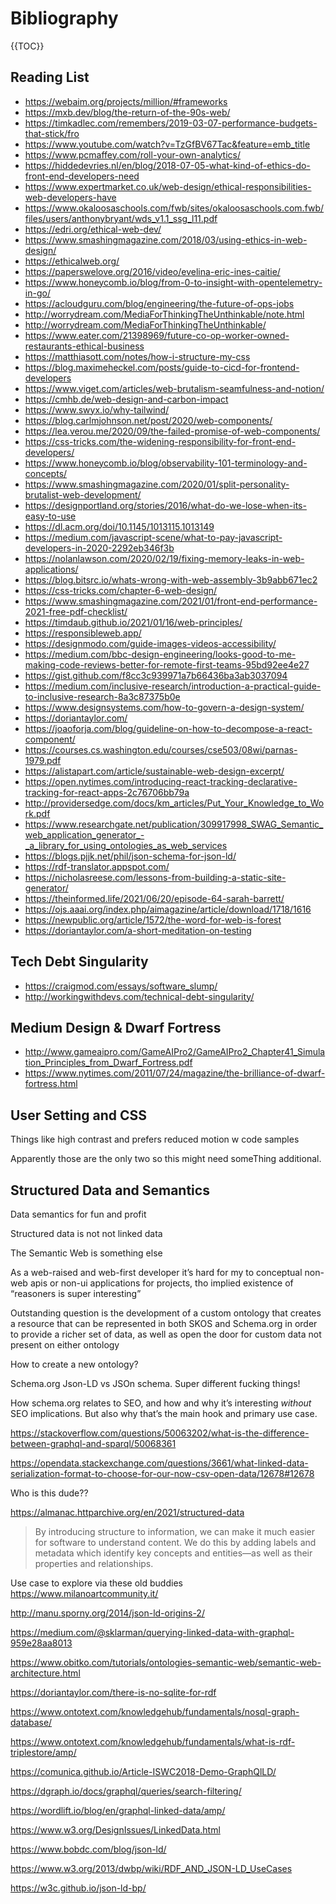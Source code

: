 # Bibliography

{{TOC}}


## Reading List

- https://webaim.org/projects/million/#frameworks
- https://mxb.dev/blog/the-return-of-the-90s-web/
- https://timkadlec.com/remembers/2019-03-07-performance-budgets-that-stick/fro
- https://www.youtube.com/watch?v=TzGfBV67Tac&feature=emb_title
- https://www.pcmaffey.com/roll-your-own-analytics/
- https://hiddedevries.nl/en/blog/2018-07-05-what-kind-of-ethics-do-front-end-developers-need
- https://www.expertmarket.co.uk/web-design/ethical-responsibilities-web-developers-have
- https://www.okaloosaschools.com/fwb/sites/okaloosaschools.com.fwb/files/users/anthonybryant/wds_v1.1_ssg_l11.pdf
- https://edri.org/ethical-web-dev/
- https://www.smashingmagazine.com/2018/03/using-ethics-in-web-design/
- https://ethicalweb.org/
- https://paperswelove.org/2016/video/evelina-eric-ines-caitie/
- https://www.honeycomb.io/blog/from-0-to-insight-with-opentelemetry-in-go/
- https://acloudguru.com/blog/engineering/the-future-of-ops-jobs
- http://worrydream.com/MediaForThinkingTheUnthinkable/note.html
- http://worrydream.com/MediaForThinkingTheUnthinkable/
- https://www.eater.com/21398969/future-co-op-worker-owned-restaurants-ethical-business
- https://matthiasott.com/notes/how-i-structure-my-css
- https://blog.maximeheckel.com/posts/guide-to-cicd-for-frontend-developers
- https://www.viget.com/articles/web-brutalism-seamfulness-and-notion/
- https://cmhb.de/web-design-and-carbon-impact
- https://www.swyx.io/why-tailwind/
- https://blog.carlmjohnson.net/post/2020/web-components/
- https://lea.verou.me/2020/09/the-failed-promise-of-web-components/
- https://css-tricks.com/the-widening-responsibility-for-front-end-developers/
- https://www.honeycomb.io/blog/observability-101-terminology-and-concepts/
- https://www.smashingmagazine.com/2020/01/split-personality-brutalist-web-development/
- https://designportland.org/stories/2016/what-do-we-lose-when-its-easy-to-use
- https://dl.acm.org/doi/10.1145/1013115.1013149
- https://medium.com/javascript-scene/what-to-pay-javascript-developers-in-2020-2292eb346f3b
- https://nolanlawson.com/2020/02/19/fixing-memory-leaks-in-web-applications/
- https://blog.bitsrc.io/whats-wrong-with-web-assembly-3b9abb671ec2
- https://css-tricks.com/chapter-6-web-design/
- https://www.smashingmagazine.com/2021/01/front-end-performance-2021-free-pdf-checklist/
- https://timdaub.github.io/2021/01/16/web-principles/
- https://responsibleweb.app/
- https://designmodo.com/guide-images-videos-accessibility/
- https://medium.com/bbc-design-engineering/looks-good-to-me-making-code-reviews-better-for-remote-first-teams-95bd92ee4e27
- https://gist.github.com/f8cc3c939971a7b66436ba3ab3037094
- https://medium.com/inclusive-research/introduction-a-practical-guide-to-inclusive-research-8a3c87375b0e
- https://www.designsystems.com/how-to-govern-a-design-system/
- https://doriantaylor.com/
- https://joaoforja.com/blog/guideline-on-how-to-decompose-a-react-component/
- https://courses.cs.washington.edu/courses/cse503/08wi/parnas-1979.pdf
- https://alistapart.com/article/sustainable-web-design-excerpt/
- https://open.nytimes.com/introducing-react-tracking-declarative-tracking-for-react-apps-2c76706bb79a
- http://providersedge.com/docs/km_articles/Put_Your_Knowledge_to_Work.pdf
- https://www.researchgate.net/publication/309917998_SWAG_Semantic_web_application_generator_-_a_library_for_using_ontologies_as_web_services
- https://blogs.pjjk.net/phil/json-schema-for-json-ld/
- https://rdf-translator.appspot.com/
- https://nicholasreese.com/lessons-from-building-a-static-site-generator/
- https://theinformed.life/2021/06/20/episode-64-sarah-barrett/
- https://ojs.aaai.org/index.php/aimagazine/article/download/1718/1616
- https://newpublic.org/article/1572/the-word-for-web-is-forest
- https://doriantaylor.com/a-short-meditation-on-testing

## Tech Debt Singularity

- https://craigmod.com/essays/software_slump/
- http://workingwithdevs.com/technical-debt-singularity/

## Medium Design & Dwarf Fortress

- http://www.gameaipro.com/GameAIPro2/GameAIPro2_Chapter41_Simulation_Principles_from_Dwarf_Fortress.pdf
- https://www.nytimes.com/2011/07/24/magazine/the-brilliance-of-dwarf-fortress.html


## User Setting and CSS

Things like high contrast and prefers reduced motion w code samples

Apparently those are the only two so this might need someThing additional.

## Structured Data and Semantics

Data semantics for fun and profit

Structured data is not not linked data

The Semantic Web is something else

As a web-raised and web-first developer it’s hard for my to conceptual non-web apis or non-ui applications for projects, tho implied existence of “reasoners is super interesting”
 
Outstanding question is the development of a custom ontology that creates a resource that can be represented in both SKOS and Schema.org in order to provide a richer set of data, as well as open the door for custom data not present on either ontology 

How to create a new ontology?

Schema.org Json-LD vs JSOn schema. Super different fucking things!

How schema.org relates to SEO, and how and why it’s interesting _without_ SEO implications. But also why that’s the main hook and primary use case. 

https://stackoverflow.com/questions/50063202/what-is-the-difference-between-graphql-and-sparql/50068361

https://opendata.stackexchange.com/questions/3661/what-linked-data-serialization-format-to-choose-for-our-now-csv-open-data/12678#12678

Who is this dude??

https://almanac.httparchive.org/en/2021/structured-data

> By introducing structure to information, we can make it much easier for software to understand content. We do this by adding labels and metadata which identify key concepts and entities—as well as their properties and relationships.

Use case to explore via these old buddies https://www.milanoartcommunity.it/

http://manu.sporny.org/2014/json-ld-origins-2/

https://medium.com/@sklarman/querying-linked-data-with-graphql-959e28aa8013

https://www.obitko.com/tutorials/ontologies-semantic-web/semantic-web-architecture.html

https://doriantaylor.com/there-is-no-sqlite-for-rdf

https://www.ontotext.com/knowledgehub/fundamentals/nosql-graph-database/

https://www.ontotext.com/knowledgehub/fundamentals/what-is-rdf-triplestore/amp/

https://comunica.github.io/Article-ISWC2018-Demo-GraphQlLD/

https://dgraph.io/docs/graphql/queries/search-filtering/

https://wordlift.io/blog/en/graphql-linked-data/amp/

https://www.w3.org/DesignIssues/LinkedData.html

https://www.bobdc.com/blog/json-ld/

https://www.w3.org/2013/dwbp/wiki/RDF_AND_JSON-LD_UseCases

https://w3c.github.io/json-ld-bp/

